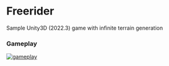 # Freerider

Sample Unity3D (2022.3) game with infinite terrain generation

### Gameplay
[![gameplay](https://img.youtube.com/vi/1wtNOf4Fevg/0.jpg)](https://youtu.be/1wtNOf4Fevg)
